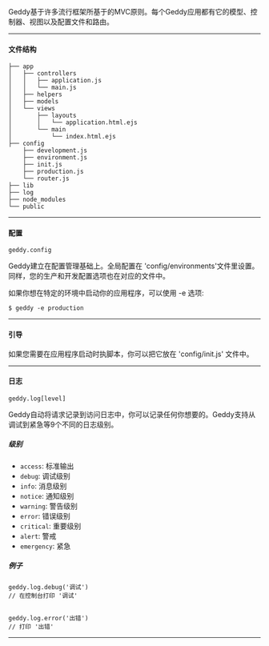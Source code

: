 Geddy基于许多流行框架所基于的MVC原则。每个Geddy应用都有它的模型、控制器、视图以及配置文件和路由。

* * *

#### 文件结构

```
├── app
│   ├── controllers
│   │   ├── application.js
│   │   └── main.js
│   ├── helpers
│   ├── models
│   └── views
│       ├── layouts
│       │   └── application.html.ejs
│       └── main
│           └── index.html.ejs
├── config
    ├── development.js
    ├── environment.js
    ├── init.js
    ├── production.js
    └── router.js
├── lib
├── log
├── node_modules
└── public
```

* * *

#### 配置
`geddy.config`

Geddy建立在配置管理基础上。全局配置在 'config/environments'文件里设置。同样，您的生产和开发配置选项也在对应的文件中。

如果你想在特定的环境中启动你的应用程序，可以使用 -e 选项:

```
$ geddy -e production
```

* * *

#### 引导

如果您需要在应用程序启动时执脚本，你可以把它放在 'config/init.js' 文件中。

* * *

#### 日志
`geddy.log[level]`

Geddy自动将请求记录到访问日志中，你可以记录任何你想要的。Geddy支持从调试到紧急等9个不同的日志级别。

##### 级别
- `access`: 标准输出
- `debug`: 调试级别
- `info`: 消息级别
- `notice`: 通知级别
- `warning`: 警告级别
- `error`: 错误级别
- `critical`: 重要级别
- `alert`: 警戒
- `emergency`: 紧急

##### 例子
```
geddy.log.debug('调试')
// 在控制台打印 '调试'


geddy.log.error('出错')
// 打印 '出错'
```

* * *
